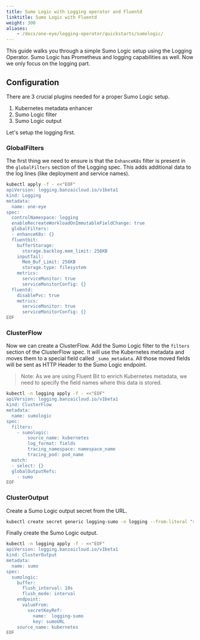 ```yaml
---
title: Sumo Logic with Logging operator and Fluentd
linktitle: Sumo Logic with Fluentd
weight: 300
aliases:
    - /docs/one-eye/logging-operator/quickstarts/sumologic/
---
```


This guide walks you through a simple Sumo Logic setup using the Logging Operator.
Sumo Logic has Prometheus and logging capabilities as well. Now we only focus on the logging part.

## Configuration

There are 3 crucial plugins needed for a proper Sumo Logic setup.

1. Kubernetes metadata enhancer
2. Sumo Logic filter
3. Sumo Logic output

Let's setup the logging first.

### GlobalFilters

The first thing we need to ensure is that the `EnhanceK8s` filter is present in the `globalFilters` section of the Logging spec.
This adds additional data to the log lines (like deployment and service names).

```bash
kubectl apply -f - <<"EOF"
apiVersion: logging.banzaicloud.io/v1beta1
kind: Logging
metadata:
  name: one-eye
spec:
  controlNamespace: logging
  enableRecreateWorkloadOnImmutableFieldChange: true
  globalFilters:
  - enhanceK8s: {}
  fluentbit:
    bufferStorage:
      storage.backlog.mem_limit: 256KB
    inputTail:
      Mem_Buf_Limit: 256KB
      storage.type: filesystem
    metrics:
      serviceMonitor: true
      serviceMonitorConfig: {}
  fluentd:
    disablePvc: true
    metrics:
      serviceMonitor: true
      serviceMonitorConfig: {}
EOF
```

### ClusterFlow

Now we can create a ClusterFlow. Add the Sumo Logic filter to the `filters` section of the ClusterFlow spec.
It will use the Kubernetes metadata and moves them to a special field called `_sumo_metadata`.
All those moved fields will be sent as HTTP Header to the Sumo Logic endpoint.

> Note: As we are using Fluent Bit to enrich Kubernetes metadata, we need to specify the field names where this data is stored.

```bash
kubectl -n logging apply -f - <<"EOF"
apiVersion: logging.banzaicloud.io/v1beta1
kind: ClusterFlow
metadata:
  name: sumologic
spec:
  filters:
    - sumologic:
        source_name: kubernetes
        log_format: fields
        tracing_namespace: namespace_name
        tracing_pod: pod_name
  match:
  - select: {}
  globalOutputRefs:
    - sumo
EOF
```

### ClusterOutput

Create a Sumo Logic output secret from the URL.

```bash
kubectl create secret generic logging-sumo -n logging --from-literal "sumoURL=https://endpoint1.collection.eu.sumologic.com/......"
```

Finally create the Sumo Logic output.

```bash
kubectl -n logging apply -f - <<"EOF"
apiVersion: logging.banzaicloud.io/v1beta1
kind: ClusterOutput
metadata:
  name: sumo
spec:
  sumologic:
    buffer:
      flush_interval: 10s
      flush_mode: interval
    endpoint:
      valueFrom:
        secretKeyRef:
          name:  logging-sumo
          key: sumoURL
    source_name: kubernetes
EOF
```
